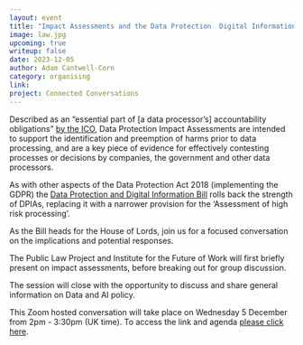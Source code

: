 ```yaml
---
layout: event
title: "Impact Assessments and the Data Protection  Digital Information Bill"
image: law.jpg
upcoming: true
writeup: false
date: 2023-12-05
author: Adam Cantwell-Corn
category: organising
link: 
project: Connected Conversations
---
```


Described as an “essential part of [a data processor’s] accountability obligations” [by the ICO](https://ico.org.uk/for-organisations/uk-gdpr-guidance-and-resources/accountability-and-governance/data-protection-impact-assessments-dpias/what-is-a-dpia/), Data Protection Impact Assessments are intended to support the identification and preemption of harms prior to data processing, and are a key piece of evidence for effectively contesting processes or decisions by companies, the government and other data processors.

<!--more-->

As with other aspects of the Data Protection Act 2018 (implementing the GDPR) the [Data Protection and Digital Information Bill](https://publications.parliament.uk/pa/bills/cbill/58-04/0001/230001.pdf) rolls back the strength of DPIAs, replacing it with a narrower provision for the ‘Assessment of high risk processing’. 

As the Bill heads for the House of Lords, join us for a focused conversation on the implications and potential responses.

The Public Law Project and Institute for the Future of Work will first briefly present on impact assessments, before breaking out for group discussion.

The session will close with the opportunity to discuss and share general information on Data and AI policy.

This Zoom hosted conversation will take place on Wednesday 5 December from 2pm - 3:30pm (UK time).  To access the link and agenda [please click here](https://docs.google.com/document/d/1E_xloZbL5MsMXX8aJTAzsRGXqb6KjSDjcmfH1_MpPeg/edit?usp=sharing).